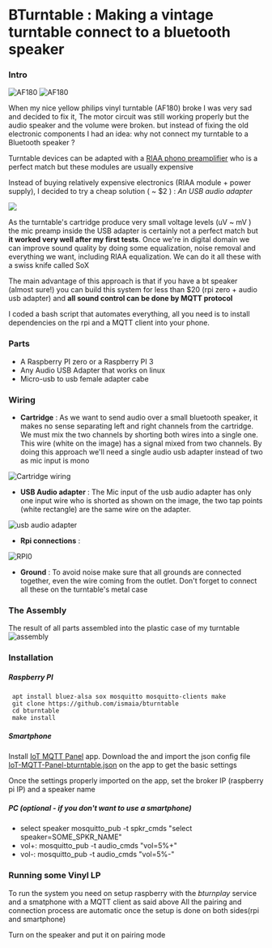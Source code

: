 # BTurntable : Making a vintage turntable connect to a bluetooth speaker


### Intro
 ![AF180](images/af180-0.jpg)
 ![AF180](images/af180-1.jpg)


When my nice yellow philips vinyl turntable (AF180) broke I was very sad and decided to fix it, The motor circuit was still working properly but the audio speaker and the volume were broken. but instead of fixing the old electronic components I had an idea: why not connect my turntable to a Bluetooth speaker ? 

Turntable devices can be adapted with a [RIAA phono preamplifier](http://sound.whsites.net/project06.htm)  who is a perfect match but these modules are usually expensive

Instead of buying relatively expensive electronics (RIAA module + power supply), I decided to try a cheap solution  ( ~ $2 ) : *An USB audio adapter*

![](images/usb_audio_adapter.jpg)

As the turntable's cartridge produce very small voltage levels (uV ~ mV ) the mic preamp inside the USB adapter is certainly not a perfect match but **it worked very well after my first tests**.
Once we're in digital domain we can improve sound quality by doing some equalization,  noise removal and everything we want, including RIAA equalization. We can do it all these with a swiss knife called SoX

The main advantage of this approach is that if you have a bt speaker (almost sure!) you can build this system for less than $20 (rpi zero + audio usb adapter) and **all sound control can be done by MQTT protocol**

I coded a bash script that automates everything, all you need is to install dependencies on the rpi and a MQTT client into your phone.


### Parts

* A Raspberry PI zero or a Raspberry PI 3
* Any Audio USB Adapter that works on linux
* Micro-usb to usb female adapter cabe 

### Wiring

 * **Cartridge** : As we want to send audio over a small bluetooth speaker, it makes no sense separating left and right channels from the cartridge. We must mix the two channels by shorting both wires into a single one. This wire (white on the image) has a signal mixed from two channels. By doing this approach we'll need a single audio usb adapter instead of two as mic input is mono

 ![Cartridge wiring](images/cartridge.jpg)

 * **USB Audio adapter** : The Mic input of the usb audio adapter has only one input wire who is shorted as shown on the image, the two tap points (white rectangle) are the same wire on the adapter.
 
![usb audio adapter](images/usb_adapter.jpg)
 
 * **Rpi connections** : 

 ![RPI0](images/rpi0+adapter.jpg)


 * **Ground** : To avoid noise make sure that all grounds are connected together, even the wire coming from the outlet. Don't forget to connect all these on the turntable's metal case

### The Assembly
 
  The result of all parts assembled into the plastic case of my turntable
 ![assembly](images/assembly.jpg)


### Installation

##### Raspberry PI  
``` 
 apt install bluez-alsa sox mosquitto mosquitto-clients make
 git clone https://github.com/ismaia/bturntable
 cd bturntable
 make install
```

##### Smartphone 
  
Install [IoT MQTT Panel](https://play.google.com/store/apps/details?id=snr.lab.iotmqttpanel.prod&hl=en) app.
Download the and import the json config file [IoT-MQTT-Panel-bturntable.json](https://github.com/ismaia/bturntable/blob/master/conf/IoT-MQTT-Panel-bturntable.json) on the app to get the basic settings

Once the settings properly imported on the app, set the broker IP (raspberry pi IP) and a speaker name

##### PC (optional - if you don't want to use a smartphone)
 * select speaker mosquitto_pub -t spkr_cmds "select speaker=SOME_SPKR_NAME"
 * vol+:  mosquitto_pub -t audio_cmds "vol=5%+" 
 * vol-:  mosquitto_pub -t audio_cmds "vol=5%-" 


### Running some Vinyl LP

To run the system you need on setup raspberry with the *bturnplay* service and a smatphone with a MQTT client as said above
All the pairing and connection process are automatic once the setup is done on both sides(rpi and smartphone) 

Turn on the speaker and put it on pairing mode









 

